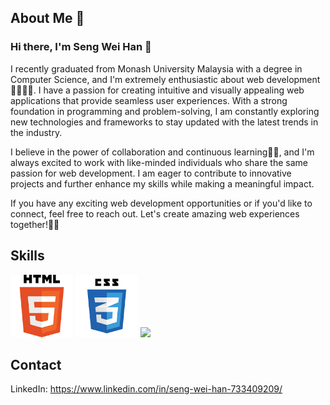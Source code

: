 ## About Me 🚀

### Hi there, I'm Seng Wei Han 👋



I recently graduated from Monash University Malaysia with a degree in Computer Science, and I'm extremely enthusiastic about web development🐱‍🚀🐱‍🚀. I have a passion for creating intuitive and visually appealing web applications that provide seamless user experiences. With a strong foundation in programming and problem-solving, I am constantly exploring new technologies and frameworks to stay updated with the latest trends in the industry.

I believe in the power of collaboration and continuous learning💪💪, and I'm always excited to work with like-minded individuals who share the same passion for web development. I am eager to contribute to innovative projects and further enhance my skills while making a meaningful impact.

If you have any exciting web development opportunities or if you'd like to connect, feel free to reach out. Let's create amazing web experiences together!🙌🙌


## Skills
<img src="images/html.png" width="100" >
<img src="images/css.png" width="100" >
<img src="images/python.png" width="100" >

## Contact
LinkedIn: https://www.linkedin.com/in/seng-wei-han-733409209/ 
